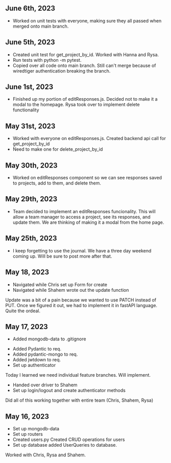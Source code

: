 ## June 6th, 2023

- Worked on unit tests with everyone, making sure they all passed when merged onto main branch.

## June 5th, 2023

- Created unit test for get_project_by_id. Worked with Hanna and Rysa.
- Run tests with python -m pytest.
- Copied over all code onto main branch. Still can't merge because of wiredtiger authentication breaking the branch.

## June 1st, 2023

- Finished up my portion of editResponses.js. Decided not to make it a modal to the homepage. Rysa took over to implement delete functionality

## May 31st, 2023

- Worked with everyone on editResponses.js. Created backend api call for get_project_by_id
- Need to make one for delete_project_by_id

## May 30th, 2023

- Worked on editResponses component so we can see responses saved to projects, add to them, and delete them.

## May 29th, 2023

- Team decided to implement an editResponses funcionality. This will allow a team manager to access a project, see its responses, and update them. We are thinking of making it a modal from the home page.

## May 25th, 2023

- I keep forgetting to use the journal. We have a three day weekend coming up. Will be sure to post more after that.

## May 18, 2023

- Navigated while Chris set up Form for create
- Navigated while Shahem wrote out the update function

Update was a bit of a pain because we wanted to use PATCH instead of PUT. Once we figured it out, we had to implement it in fastAPI language. Quite the ordeal.

## May 17, 2023

- Added mongodb-data to .gitignore

* Added Pydantic to req.
* Added pydantic-mongo to req.
* Added jwtdown to req.
* Set up authenticator

Today I learned we need individual feature branches. Will implement.

- Handed over driver to Shahem
- Set up login/logout and create authenticator methods

Did all of this working together with entire team (Chris, Shahem, Rysa)

## May 16, 2023

- Set up mongodb-data
- Set up routers
- Created users.py
  Created CRUD operations for users
- Set up database
  added UserQueries to database.

Worked with Chris, Rysa and Shahem.
